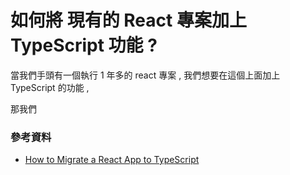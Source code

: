 # 如何將 現有的 React 專案加上 TypeScript 功能 ? 

當我們手頭有一個執行 1 年多的 react 專案 , 我們想要在這個上面加上 TypeScript 的功能 , 

那我們

### 參考資料

- [How to Migrate a React App to TypeScript](https://www.sitepoint.com/how-to-migrate-a-react-app-to-typescript/)